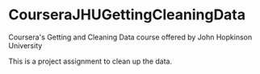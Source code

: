 # CourseraJHUGettingCleaningData
Coursera's Getting and Cleaning Data course offered by John Hopkinson University

This is a project assignment to clean up the data.
